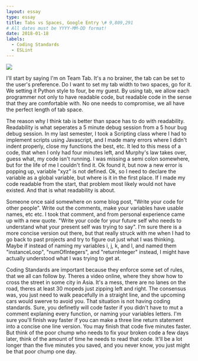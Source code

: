 ```yaml
---
layout: essay
type: essay
title: Tabs vs Spaces, Google Entry \# 9,809,291
# All dates must be YYYY-MM-DD format!
date: 2018-01-18
labels:
  - Coding Standards
  - ESLint
---
```


<img class="ui left floated image" src="https://trulycode.com/wp-content/uploads/2015/05/tabs-vs-spaces.jpg">

I'll start by saying I'm on Team Tab. It's a no brainer, the tab can be set to the user's preference. Do I want to set my tab width to two spaces, go for it. We setting it Python style to four, be my guest. By using tab, we allow each programmer not only to have readable code, but readable code in the sense that they are comfortable with. No one needs to compromise, we all have the perfect length of tab space. 

The reason why I think tab is better than space has to do with readability. Readability is what seperates a 5 minute debug session from a 5 hour bug debug session. In my last semester, I took a Scripting class where I had to implement scripts using Javascript, and I made many errors where I didn't indent properly, close my functions the best, etc. It led to this mess of a code, that when I only had four minutes left, and Murphy's law takes over, guess what, my code isn't running. I was missing a semi colon somewhere, but for the life of me I couldn't find it. Ok found it, but now a new error is popping up, variable "xyz" is not defined. Ok, so I need to declare the variable as a global variable, but where is it in the first place. If I made my code readable from the start, that problem most likely would not have existed. And that is what readability is about.

Someone once said somewhere on some blog post, "Write your code for other people". Write out the comments, make your variables have usable names, etc etc. I took that comment, and from personal experience came up with a new quote. "Write your code for your future self who needs to understand what your present self was trying to say". I'm sure there is a more concise version out there, but that really struck with me when I had to go back to past projects and try to figure out just what I was thinking. Maybe if instead of naming my variables i, j, k, and l, and named them "instanceLoop", "numOfIntegers", and "returnInteger" instead, I might have actually understood what I was trying to get at. 

Coding Standards are important because they enforce some set of rules, that we all can follow by. Theres a video online, where they show how to cross the street in some city in Asia. It's a mess, there are no lanes on the road, theres at least 30 mopeds just zipping left and right. The consensus was, you just need to walk peacefully in a straight line, and the upcoming cars would swerve to avoid you. That situation is not having coding standards. Sure, you definetly will code faster if you didn't have to mut a comment explaning every function, or naming your variables letters. I'm sure you'll finish way faster if you can make a three line return statement into a concise one line version. You may finish that code five minutes faster. But think of the poor chump who needs to fix your broken code a few days later, think of the amount of time he needs to read that code. It'll be a lot longer than the five minutes you saved, and you never know, you just might be that poor chump one day. 